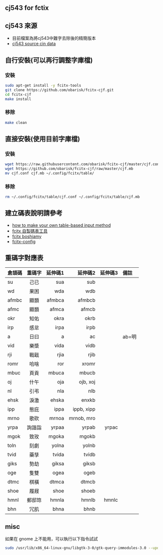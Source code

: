 cj543 for fctix
----


## cj543 來源

- 目前檔案為將cj543中難字去除後的精簡版本
- [cj543 source cin data](https://github.com/hime-ime/hime/blob/master/data/cj543.cin)


## 自行安裝(可以再行調整字庫檔)

### 安裝

```bash
sudo apt-get install -y fcitx-tools
git clone https://github.com/obarisk/fcitx-cjf.git
cd fcitx-cjf
make install
```

### 移除

```bash
make clean
```


## 直接安裝(使用目前字庫檔)

### 安裝

```bash
wget https://raw.githubusercontent.com/obarisk/fcitx-cjf/master/cjf.conf
wget https://github.com/obarisk/fcitx-cjf/raw/master/cjf.mb
mv cjf.conf cjf.mb ~/.config/fcitx/table/
```

### 移除

```bash
rm ~/.config/fcitx/table/cjf.conf ~/.config/fcitx/table/cjf.mb
```


## 建立碼表說明請參考

- [how to make your own table-based input method](https://fcitx-im.org/wiki/How_to_make_your_own_table-based_input_method)
- [fcitx 自製碼表工具](https://www.ubuntu-tw.org/modules/newbb/viewtopic.php?topic_id=61666)
- [fcitx boshiamy](https://www.ubuntu-tw.org/modules/newbb/viewtopic.php?post_id=246870)
- [fcitx-config](https://github.com/alswl/fcitx-config/blob/master/conf/fcitx-pinyin.config)


## 重碼字對應表

倉頡碼    |重碼字    |延伸碼1    |延伸碼2    |延伸碼3    |備註
----------|:--------:|----------:|----------:|----------:|:--------
su        |己已      |sua        |sub        |           |
wd        |果困      |wda        |wdb        |           |
afmbc     |顯顥      |afmbca     |afmbcb     |           |
afmc      |顯顥      |afmca      |afmcb      |           |
okr       |知佑      |okra       |okrb       |           |
irp       |感怠      |irpa       |irpb       |           |
a         |日曰      |a          |ac         |           |ab=明
vid       |樂槳      |vida       |vidb       |           |
rji       |戰戢      |rjia       |rjib       |           |
romr      |哈啥      |ror        |xromr      |           |
mbuc      |頁貢      |mbuca      |mbucb      |           |
oj        |什午      |oja        |ojb, xoj   |           |
nl        |引弔      |nla        |nlb        |           |
ehsk      |淚激      |ehska      |enxkb      |           |
ipp       |態庇      |ippa       |ippb, xipp |           |
mrno      |歌砍      |mrnoa      |mrnob, mro |           |
yrpa      |詢諧詣    |yrpaa      |yrpab      |yrpac      |
mgok      |致玫      |mgoka      |mgokb      |           |
toln      |刻劇      |yolna      |yolnb      |           |
tvid      |藥孳      |tvida      |tvidb      |           |
giks      |勢劫      |giksa      |giksb      |           |
oge       |隻雙      |ogea       |ogeb       |           |
dtmc      |棋橫      |dtmca      |dtmcb      |           |
shoe      |履屐      |shoe       |shoeb      |           |
hmnl      |郵邸筇    |hmnla      |hmnlb      |hmnlc      |
bhn       |冗肌      |bhna       |bhnb       |           |


## misc

如果在 gnome 上不能用，可以執行以下指令試試


```bash
sudo /usr/lib/x86_64-linux-gnu/libgtk-3-0/gtk-query-immodules-3.0 --update-cache
```
